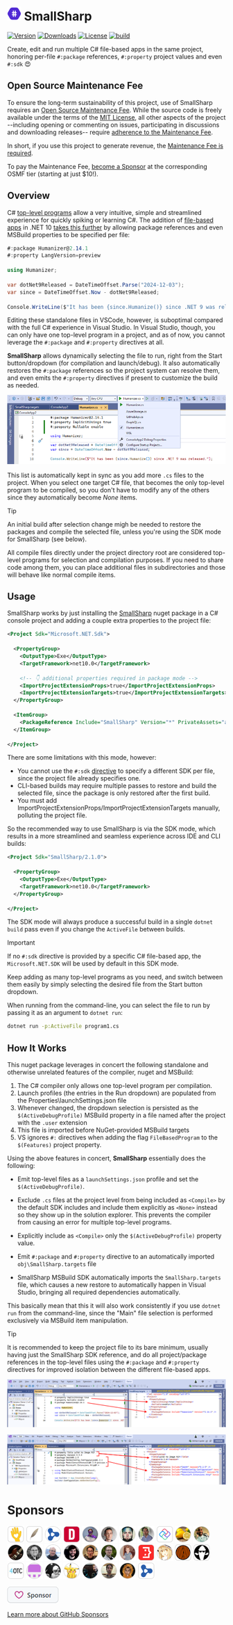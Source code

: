 ![Icon](https://raw.githubusercontent.com/devlooped/SmallSharp/main/assets/img/icon-32.png) SmallSharp
============

[![Version](https://img.shields.io/nuget/v/SmallSharp.svg?color=royalblue)](https://www.nuget.org/packages/SmallSharp) 
[![Downloads](https://img.shields.io/nuget/dt/SmallSharp?color=darkmagenta)](https://www.nuget.org/packages/SmallSharp) 
[![License](https://img.shields.io/github/license/devlooped/SmallSharp.svg?color=blue)](https://github.com/devlooped/SmallSharp/blob/main/LICENSE) 
[![build](https://github.com/devlooped/SmallSharp/actions/workflows/build.yml/badge.svg?branch=main)](https://github.com/devlooped/SmallSharp/actions/workflows/build.yml)

<!-- #description -->
Create, edit and run multiple C# file-based apps in the same project, honoring per-file `#:package` 
references, `#:property` project values and even `#:sdk` 😍
<!-- #description -->

## Open Source Maintenance Fee

To ensure the long-term sustainability of this project, use of SmallSharp requires an 
[Open Source Maintenance Fee](https://opensourcemaintenancefee.org). While the source 
code is freely available under the terms of the [MIT License](https://github.com/devlooped/SmallSharp/blob/main/license.txt), all other aspects of the 
project --including opening or commenting on issues, participating in discussions and 
downloading releases-- require [adherence to the Maintenance Fee](https://github.com/devlooped/SmallSharp/blob/main/osmfeula.txt).

In short, if you use this project to generate revenue, the [Maintenance Fee is required](https://github.com/devlooped/SmallSharp/blob/main/osmfeula.txt).

To pay the Maintenance Fee, [become a Sponsor](https://github.com/sponsors/devlooped) at the corresponding OSMF tier (starting at just $10!).

<!-- #content -->
## Overview

C# [top-level programs](https://learn.microsoft.com/en-us/dotnet/csharp/fundamentals/program-structure/top-level-statements) 
allow a very intuitive, simple and streamlined experience for quickly spiking or learning C#. 
The addition of [file-based apps](https://devblogs.microsoft.com/dotnet/announcing-dotnet-run-app/) in 
.NET 10 [takes this further](https://learn.microsoft.com/en-us/dotnet/csharp/language-reference/preprocessor-directives#file-based-apps) by allowing package references and even MSBuild properties to be 
specified per file:

```csharp
#:package Humanizer@2.14.1
#:property LangVersion=preview

using Humanizer;

var dotNet9Released = DateTimeOffset.Parse("2024-12-03");
var since = DateTimeOffset.Now - dotNet9Released;

Console.WriteLine($"It has been {since.Humanize()} since .NET 9 was released.");
```

Editing these standalone files in VSCode, however, is suboptimal compared with the full C# 
experience in Visual Studio. In Visual Studio, though, you can only have one top-level program 
in a project, and as of now, you cannot leverage the `#:package` and `#:property` directives 
at all.

**SmallSharp** allows dynamically selecting the file to run, right from the Start button/dropdown 
(for compilation and launch/debug). It also automatically restores the `#:package` references so 
the project system can resolve them, and even emits the `#:property` directives if present to customize 
the build as needed.

![start button](https://raw.githubusercontent.com/devlooped/SmallSharp/main/assets/img/launchSettings.png)

This list is automatically kept in sync as you add more `.cs` files to the project. When you select 
one target C# file, that becomes the only top-level program to be compiled, so you don't have to 
modify any of the others since they automatically become *None* items. 

> [!TIP]
> An initial build after selection change migh be needed to restore the packages and compile the 
> selected file, unless you're using the SDK mode for SmallSharp (see below).

All compile files directly under the project directory root are considered top-level programs for 
selection and compilation purposes. If you need to share code among them, you can place additional 
files in subdirectories and those will behave like normal compile items.

## Usage

SmallSharp works by just installing the 
[SmallSharp](https://nuget.org/packages/SmallSharp) nuget package in a C# console project 
and adding a couple extra properties to the project file:

```xml
<Project Sdk="Microsoft.NET.Sdk">

  <PropertyGroup>
    <OutputType>Exe</OutputType>
    <TargetFramework>net10.0</TargetFramework>

    <!-- 👇 additional properties required in package mode -->
    <ImportProjectExtensionProps>true</ImportProjectExtensionProps>
    <ImportProjectExtensionTargets>true</ImportProjectExtensionTargets>   
  </PropertyGroup>

  <ItemGroup>
    <PackageReference Include="SmallSharp" Version="*" PrivateAssets="all" />
  </ItemGroup>

</Project>
```

There are some limitations with this mode, however: 
* You cannot use the `#:sdk` [directive](https://learn.microsoft.com/en-us/dotnet/csharp/language-reference/preprocessor-directives#file-based-apps) 
  to specify a different SDK per file, since the project file already specifies one.
* CLI-based builds may require multiple passes to restore and build the selected file, since 
  the package is only restored after the first build.
* You must add ImportProjectExtensionProps/ImportProjectExtensionTargets manually, polluting the 
  project file.

So the recommended way to use SmallSharp is via the SDK mode, which results in a more streamlined 
and seamless experience across IDE and CLI builds:

```xml
<Project Sdk="SmallSharp/2.1.0">

  <PropertyGroup>
    <OutputType>Exe</OutputType>
    <TargetFramework>net10.0</TargetFramework>
  </PropertyGroup>

</Project>
```

The SDK mode will always produce a successful build in a single `dotnet build` pass even if you 
change the `ActiveFile` between builds.

> [!IMPORTANT]
> If no `#:sdk` directive is provided by a specific C# file-based app, the `Microsoft.NET.SDK` will be 
> used by default in this SDK mode.

Keep adding as many top-level programs as you need, and switch between them easily by simply 
selecting the desired file from the Start button dropdown.

When running from the command-line, you can select the file to run by passing it as an argument to `dotnet run`:

```bash
dotnet run -p:ActiveFile program1.cs
```

## How It Works

This nuget package leverages in concert the following standalone and otherwise 
unrelated features of the compiler, nuget and MSBuild:

1. The C# compiler only allows one top-level program per compilation.
2. Launch profiles (the entries in the Run dropdown) are populated from the Properties\launchSettings.json file
3. Whenever changed, the dropdown selection is persisted as the `$(ActiveDebugProfile)` MSBuild property in a file 
   named after the project with the `.user` extension
4. This file is imported before NuGet-provided MSBuild targets
5. VS ignores `#:` directives when adding the flag `FileBasedProgram` to the `$(Features)` project property.

Using the above features in concert, **SmallSharp** essentially does the following:

* Emit top-level files as a `launchSettings.json` profile and set the `$(ActiveDebugProfile)`.

* Exclude `.cs` files at the project level from being included as `<Compile>` by the default SDK 
  includes and include them explicitly as `<None>` instead so they show up in the solution explorer. 
  This prevents the compiler from causing an error for multiple top-level programs.

* Explicitly include as `<Compile>` only the `$(ActiveDebugProfile)` property value.

* Emit `#:package` and `#:property` directive to an automatically imported `obj\SmallSharp.targets` file

* SmallSharp MSBuild SDK automatically imports the `SmallSharp.targets` file, which causes a new 
  restore to automatically happen in Visual Studio, bringing all required dependencies automatically.

This basically mean that this it will also work consistently if you use `dotnet run` from the command-line, 
since the "Main" file selection is performed exclusively via MSBuild item manipulation.

> [!TIP]
> It is recommended to keep the project file to its bare minimum, usually having just the SmallSharp 
> SDK reference, and do all project/package references in the top-level files using the `#:package` and 
> `#:property` directives for improved isolation between the different file-based apps.

![run humanizer file](https://raw.githubusercontent.com/devlooped/SmallSharp/main/assets/img/runfile1.png)

![run mcp file](https://raw.githubusercontent.com/devlooped/SmallSharp/main/assets/img/runfile2.png)

<!-- include https://github.com/devlooped/sponsors/raw/main/footer.md -->
# Sponsors 

<!-- sponsors.md -->
[![Clarius Org](https://raw.githubusercontent.com/devlooped/sponsors/main/.github/avatars/clarius.png "Clarius Org")](https://github.com/clarius)
[![MFB Technologies, Inc.](https://raw.githubusercontent.com/devlooped/sponsors/main/.github/avatars/MFB-Technologies-Inc.png "MFB Technologies, Inc.")](https://github.com/MFB-Technologies-Inc)
[![Torutek](https://raw.githubusercontent.com/devlooped/sponsors/main/.github/avatars/torutek-gh.png "Torutek")](https://github.com/torutek-gh)
[![DRIVE.NET, Inc.](https://raw.githubusercontent.com/devlooped/sponsors/main/.github/avatars/drivenet.png "DRIVE.NET, Inc.")](https://github.com/drivenet)
[![Keith Pickford](https://raw.githubusercontent.com/devlooped/sponsors/main/.github/avatars/Keflon.png "Keith Pickford")](https://github.com/Keflon)
[![Thomas Bolon](https://raw.githubusercontent.com/devlooped/sponsors/main/.github/avatars/tbolon.png "Thomas Bolon")](https://github.com/tbolon)
[![Kori Francis](https://raw.githubusercontent.com/devlooped/sponsors/main/.github/avatars/kfrancis.png "Kori Francis")](https://github.com/kfrancis)
[![Toni Wenzel](https://raw.githubusercontent.com/devlooped/sponsors/main/.github/avatars/twenzel.png "Toni Wenzel")](https://github.com/twenzel)
[![Uno Platform](https://raw.githubusercontent.com/devlooped/sponsors/main/.github/avatars/unoplatform.png "Uno Platform")](https://github.com/unoplatform)
[![Reuben Swartz](https://raw.githubusercontent.com/devlooped/sponsors/main/.github/avatars/rbnswartz.png "Reuben Swartz")](https://github.com/rbnswartz)
[![Jacob Foshee](https://raw.githubusercontent.com/devlooped/sponsors/main/.github/avatars/jfoshee.png "Jacob Foshee")](https://github.com/jfoshee)
[![](https://raw.githubusercontent.com/devlooped/sponsors/main/.github/avatars/Mrxx99.png "")](https://github.com/Mrxx99)
[![Eric Johnson](https://raw.githubusercontent.com/devlooped/sponsors/main/.github/avatars/eajhnsn1.png "Eric Johnson")](https://github.com/eajhnsn1)
[![David JENNI](https://raw.githubusercontent.com/devlooped/sponsors/main/.github/avatars/davidjenni.png "David JENNI")](https://github.com/davidjenni)
[![Jonathan ](https://raw.githubusercontent.com/devlooped/sponsors/main/.github/avatars/Jonathan-Hickey.png "Jonathan ")](https://github.com/Jonathan-Hickey)
[![Charley Wu](https://raw.githubusercontent.com/devlooped/sponsors/main/.github/avatars/akunzai.png "Charley Wu")](https://github.com/akunzai)
[![Ken Bonny](https://raw.githubusercontent.com/devlooped/sponsors/main/.github/avatars/KenBonny.png "Ken Bonny")](https://github.com/KenBonny)
[![Simon Cropp](https://raw.githubusercontent.com/devlooped/sponsors/main/.github/avatars/SimonCropp.png "Simon Cropp")](https://github.com/SimonCropp)
[![agileworks-eu](https://raw.githubusercontent.com/devlooped/sponsors/main/.github/avatars/agileworks-eu.png "agileworks-eu")](https://github.com/agileworks-eu)
[![Zheyu Shen](https://raw.githubusercontent.com/devlooped/sponsors/main/.github/avatars/arsdragonfly.png "Zheyu Shen")](https://github.com/arsdragonfly)
[![Vezel](https://raw.githubusercontent.com/devlooped/sponsors/main/.github/avatars/vezel-dev.png "Vezel")](https://github.com/vezel-dev)
[![ChilliCream](https://raw.githubusercontent.com/devlooped/sponsors/main/.github/avatars/ChilliCream.png "ChilliCream")](https://github.com/ChilliCream)
[![4OTC](https://raw.githubusercontent.com/devlooped/sponsors/main/.github/avatars/4OTC.png "4OTC")](https://github.com/4OTC)
[![Vincent Limo](https://raw.githubusercontent.com/devlooped/sponsors/main/.github/avatars/v-limo.png "Vincent Limo")](https://github.com/v-limo)
[![Jordan S. Jones](https://raw.githubusercontent.com/devlooped/sponsors/main/.github/avatars/jordansjones.png "Jordan S. Jones")](https://github.com/jordansjones)
[![domischell](https://raw.githubusercontent.com/devlooped/sponsors/main/.github/avatars/DominicSchell.png "domischell")](https://github.com/DominicSchell)
[![Justin Wendlandt](https://raw.githubusercontent.com/devlooped/sponsors/main/.github/avatars/jwendl.png "Justin Wendlandt")](https://github.com/jwendl)
[![Adrian Alonso](https://raw.githubusercontent.com/devlooped/sponsors/main/.github/avatars/adalon.png "Adrian Alonso")](https://github.com/adalon)
[![Michael Hagedorn](https://raw.githubusercontent.com/devlooped/sponsors/main/.github/avatars/Eule02.png "Michael Hagedorn")](https://github.com/Eule02)
[![torutek](https://raw.githubusercontent.com/devlooped/sponsors/main/.github/avatars/torutek.png "torutek")](https://github.com/torutek)


<!-- sponsors.md -->

[![Sponsor this project](https://raw.githubusercontent.com/devlooped/sponsors/main/sponsor.png "Sponsor this project")](https://github.com/sponsors/devlooped)
&nbsp;

[Learn more about GitHub Sponsors](https://github.com/sponsors)

<!-- https://github.com/devlooped/sponsors/raw/main/footer.md -->
